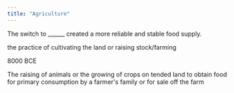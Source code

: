 ```yaml
---
title: "Agriculture"
---
```

The switch to ______ created a more reliable and stable food supply.

the practice of cultivating the land or raising stock/farming

8000 BCE

The raising of animals or the growing of crops on tended land to obtain food for primary consumption by a farmer's family or for sale off the farm

